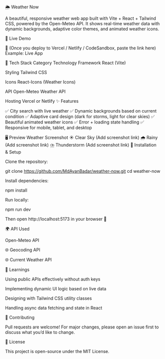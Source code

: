 🌦️ Weather Now

A beautiful, responsive weather web app built with Vite + React + Tailwind CSS, powered by the Open-Meteo API.
It shows real-time weather data with dynamic backgrounds, adaptive color themes, and animated weather icons.

🚀 Live Demo

🔗 (Once you deploy to Vercel / Netlify / CodeSandbox, paste the link here)
Example: Live App

🧰 Tech Stack
Category	Technology
Framework	React (Vite)

Styling	Tailwind CSS

Icons	React-Icons (Weather Icons)

API	Open-Meteo Weather API

Hosting	Vercel
 or Netlify
✨ Features

✅ City search with live weather
✅ Dynamic backgrounds based on current condition
✅ Adaptive card design (dark for storms, light for clear skies)
✅ Beautiful animated weather icons
✅ Error + loading state handling
✅ Responsive for mobile, tablet, and desktop

🖥️ Preview
Weather	Screenshot
☀️ Clear Sky	(Add screenshot link)
🌧️ Rainy	(Add screenshot link)
⛈️ Thunderstorm	(Add screenshot link)
🧩 Installation & Setup

Clone the repository:

git clone https://github.com/MdAyanBadar/weather-now.git
cd weather-now


Install dependencies:

npm install


Run locally:

npm run dev


Then open http://localhost:5173
 in your browser 🚀

🌍 API Used

Open-Meteo API

🌐 Geocoding API

🌐 Current Weather API

🧠 Learnings

Using public APIs effectively without auth keys

Implementing dynamic UI logic based on live data

Designing with Tailwind CSS utility classes

Handling async data fetching and state in React

🤝 Contributing

Pull requests are welcome!
For major changes, please open an issue first to discuss what you’d like to change.

📄 License

This project is open-source under the MIT License.